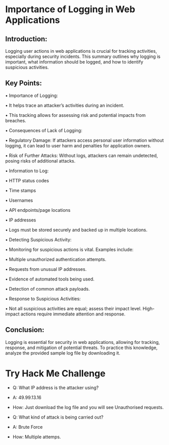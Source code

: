# Importance of Logging in Web Applications 

## Introduction: 
Logging user actions in web applications is crucial for tracking activities, especially during security incidents. This summary outlines why logging is important, what information should be logged, and how to identify suspicious activities. 

## Key Points: 
• Importance of Logging: 

• It helps trace an attacker’s activities during an incident. 

• This tracking allows for assessing risk and potential impacts from breaches. 

• Consequences of Lack of Logging: 

• Regulatory Damage: If attackers access personal user information without logging, it can lead to user harm and penalties for application owners. 

• Risk of Further Attacks: Without logs, attackers can remain undetected, posing risks of additional attacks. 

• Information to Log: 

• HTTP status codes 

• Time stamps 

• Usernames 

• API endpoints/page locations 

• IP addresses 

• Logs must be stored securely and backed up in multiple locations. 

• Detecting Suspicious Activity: 

• Monitoring for suspicious actions is vital. Examples include: 

• Multiple unauthorized authentication attempts. 

• Requests from unusual IP addresses. 

• Evidence of automated tools being used. 

• Detection of common attack payloads. 

• Response to Suspicious Activities: 

• Not all suspicious activities are equal; assess their impact level. High-impact actions require immediate attention and response. 

## Conclusion: 
Logging is essential for security in web applications, allowing for tracking, response, and mitigation of potential threats. To practice this knowledge, analyze the provided sample log file by downloading it.

# Try Hack Me Challenge

- Q: What IP address is the attacker using?
- A: 49.99.13.16
- How: Just download the log file and you will see Unauthorised requests.

- Q: What kind of attack is being carried out?
- A: Brute Force
- How: Multiple attemps.
